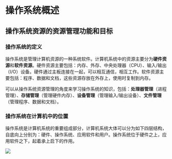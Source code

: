 # 操作系统概述

## 操作系统资源的资源管理功能和目标

### 操作系统的定义

操作系统是管理计算机资源的一种系统软件。计算机系统中的资源主要分为**硬件资源**和**软件资源**。硬件资源主要包括：内存、外存、中央处理器（CPU）、输入/输出（I/O）设备。硬件通过主板连接在一起，可以相互通信，相互工作。软件资源主要包括：程序、数据和文档，这些资源存放在外存上，使用时复制到内存。

可以从操作系统资源管理的角度来学习操作系统的知识，包括：**处理器管理**（进程管理）、**存储管理**（管理硬件内存）、**设备管理**（管理输入/输出设备）、**文件管理**（管理程序、数据和文档）。

### 操作系统在计算机中的位置

操作系统是计算机系统的重要组成部分，计算机系统大体可以分为如下四层结构，自底向上分别为：硬件、操作系统、应用软件和用户。操作系统位于硬件之上，应用软件之下，起着承上启下的作用。

![](E:\学习笔记\myJavaNote\操作系统\计算机系统结构.jpg)

